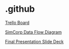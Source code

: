 # .github

[Trello Board](https://trello.com/invite/b/kl52w4FJ/ATTId2fa122849dd14d842af0330e66f220bD457209A/cerulean-shield)

[SimCorp Data Flow Diagram](https://drive.google.com/file/d/1JcEZW8-aBJ1-rLs0dcDqYXlpaOGGHQEQ/view?usp=sharing)

[Final Presentation Slide Deck](https://docs.google.com/presentation/d/1f720Rv_f-syZc-I5QlRFQ0TIpSR7H37ZjAaEJV654Zk/edit?usp=sharing)

